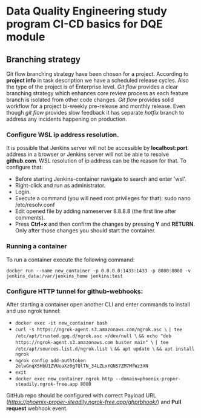 # Data Quality Engineering study program CI-CD basics for DQE module

## Branching strategy

Git flow branching strategy have been chosen for a project.
According to **project info** in task description we have a scheduled release cycles. Also the type of the project is of Enterprise level. *Git flow* provides a clear branching strategy which enhances core review process as each feature branch is isolated from other code changes. *Git flow* provides solid workflow for a project bi-weekly pre-release and monthly release. Even though *git flow* provides slow feedback it has separate *hotfix* branch to address any incidents happening on production.


### Configure WSL ip address resolution.

It is possible that Jenkins server will not be accessible by **localhost:port** address in a browser or Jenkins server will not be able to resolve **github.com**. WSL resolution of ip address can be the reason for that. To configure that:
- Before starting Jenkins-container navigate to search and enter 'wsl'.
- Right-click and run as administrator.
- Login.
- Execute a command (you will need root privileges for that):
sudo nano /etc/resolv.conf
- Edit opened file by adding nameserver 8.8.8.8 (the first line after comments).
- Press **Ctrl+x** and then confirm the changes by pressing **Y** and **RETURN**. Only after those changes you should start the container.


### Running a container

To run a container execute the following command:

```docker run --name new_container -p 0.0.0.0:1433:1433 -p 8080:8080 -v jenkins_data:/var/jenkins_home jenkins:test```

### Configure HTTP tunnel for github-webhooks:

After starting a container open another CLI and enter commands to install and use ngrok tunnel:

- ```docker exec -it new_container bash```
- ```curl -s https://ngrok-agent.s3.amazonaws.com/ngrok.asc \```
```| tee /etc/apt/trusted.gpg.d/ngrok.asc >/dev/null \```
```&& echo "deb https://ngrok-agent.s3.amazonaws.com buster main" \```
```| tee /etc/apt/sources.list.d/ngrok.list \```
```&& apt update \```
```&& apt install ngrok```
- ```ngrok config add-authtoken 2elwGnqXSHbU1ZVUeaXz0gTQlTN_34LZLxYQNS7ZM7MfWz3XN```
- ```exit```
- ```docker exec new_container ngrok http --domain=phoenix-proper-steadily.ngrok-free.app 8080```


GitHub repo should be configured with correct Payload URL (*https://phoenix-proper-steadily.ngrok-free.app/ghprbhook/*) and **Pull request** webhook event.
